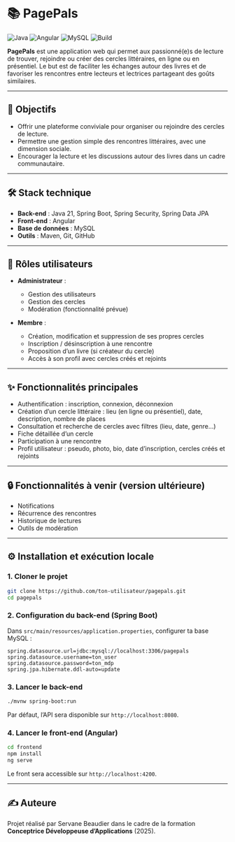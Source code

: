 
# 📚 PagePals

![Java](https://img.shields.io/badge/Java-21-blue?logo=java)
![Angular](https://img.shields.io/badge/Angular-17-red?logo=angular)
![MySQL](https://img.shields.io/badge/Database-MySQL-blue?logo=mysql)
![Build](https://img.shields.io/badge/build-passing-brightgreen)

**PagePals** est une application web qui permet aux passionné(e)s de lecture de trouver, rejoindre ou créer des cercles littéraires, en ligne ou en présentiel. Le but est de faciliter les échanges autour des livres et de favoriser les rencontres entre lecteurs et lectrices partageant des goûts similaires.

---

## 🚀 Objectifs

- Offrir une plateforme conviviale pour organiser ou rejoindre des cercles de lecture.
- Permettre une gestion simple des rencontres littéraires, avec une dimension sociale.
- Encourager la lecture et les discussions autour des livres dans un cadre communautaire.

---

## 🛠️ Stack technique

- **Back-end** : Java 21, Spring Boot, Spring Security, Spring Data JPA
- **Front-end** : Angular
- **Base de données** : MySQL
- **Outils** : Maven, Git, GitHub

---

## 👤 Rôles utilisateurs

- **Administrateur** :
  - Gestion des utilisateurs
  - Gestion des cercles
  - Modération (fonctionnalité prévue)
  
- **Membre** :
  - Création, modification et suppression de ses propres cercles
  - Inscription / désinscription à une rencontre
  - Proposition d’un livre (si créateur du cercle)
  - Accès à son profil avec cercles créés et rejoints

---

## ✨ Fonctionnalités principales

- Authentification : inscription, connexion, déconnexion
- Création d’un cercle littéraire : lieu (en ligne ou présentiel), date, description, nombre de places
- Consultation et recherche de cercles avec filtres (lieu, date, genre…)
- Fiche détaillée d’un cercle
- Participation à une rencontre
- Profil utilisateur : pseudo, photo, bio, date d’inscription, cercles créés et rejoints

---

## 🔒 Fonctionnalités à venir (version ultérieure)

- Notifications
- Récurrence des rencontres
- Historique de lectures
- Outils de modération

---

## ⚙️ Installation et exécution locale

### 1. Cloner le projet

```bash
git clone https://github.com/ton-utilisateur/pagepals.git
cd pagepals
```

### 2. Configuration du back-end (Spring Boot)

Dans `src/main/resources/application.properties`, configurer ta base MySQL :

```properties
spring.datasource.url=jdbc:mysql://localhost:3306/pagepals
spring.datasource.username=ton_user
spring.datasource.password=ton_mdp
spring.jpa.hibernate.ddl-auto=update
```

### 3. Lancer le back-end

```bash
./mvnw spring-boot:run
```

Par défaut, l’API sera disponible sur `http://localhost:8080`.

### 4. Lancer le front-end (Angular)

```bash
cd frontend
npm install
ng serve
```

Le front sera accessible sur `http://localhost:4200`.

---

## ✍️ Auteure

Projet réalisé par Servane Beaudier dans le cadre de la formation **Conceptrice Développeuse d’Applications** (2025).

